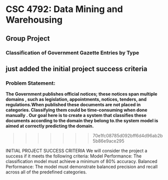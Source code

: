 # CSC 4792: Data Mining and Warehousing  
## Group Project  

### **Classification of Government Gazette Entries by Type**


## **just added the initial project success criteria**

### Problem Statement:

**The Government publishes official notices; these notices span multiple domains , such as legislation, appointments, notices, tenders, and regulations.When published these documents are not placed in categories. Classifying them could be time-consuming when done manually . Our goal here is to create a system that classifies these documents according to the domain they belong to.the system model is aimed at correctly predicting the domain.**
>>>>>>> 70e1fc08785d092bff6d4d96ab2b5b86e9ace295

INITIAL PROJECT SUCCESS CRITERIA
  We will consider the project a success if it meets the following criteria:
  Model Performance: The classification model must achieve a minimum of 80% accuracy.
  Balanced Performance: The model must demonstrate balanced precision and recall across all of the predefined categories.